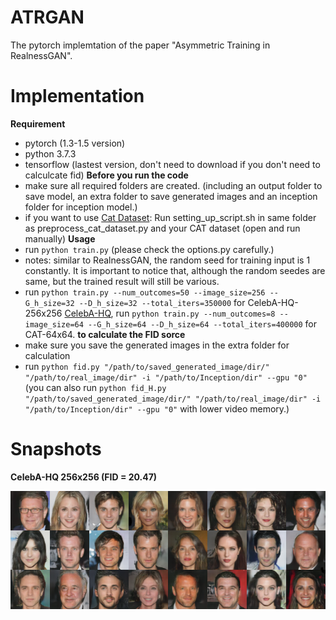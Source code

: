 # ATRGAN
The pytorch implemtation of the paper "Asymmetric Training in RealnessGAN".

# Implementation
**Requirement**
* pytorch (1.3-1.5 version)
* python 3.7.3
* tensorflow (lastest version, don't need to download if you don't need to calculcate fid)
**Before you run the code**
* make sure all required folders are created. (including an output folder to save model, an extra folder to save generated images and an inception folder for inception model.)
* if you want to use [Cat Dataset](http://academictorrents.com/details/c501571c29d16d7f41d159d699d0e7fb37092cbd): Run setting_up_script.sh in same folder as preprocess_cat_dataset.py and your CAT dataset (open and run manually)
**Usage**
* run `python train.py` (please check the options.py carefully.)
* notes: similar to RealnessGAN, the random seed for training input is 1 constantly. It is important to notice that, although the random seedes are same, but the trained result will still be various.
* run `python train.py --num_outcomes=50 --image_size=256 --G_h_size=32 --D_h_size=32 --total_iters=350000` for CelebA-HQ-256x256 [CelebA-HQ](https://github.com/tkarras/progressive_growing_of_gans), run `python train.py --num_outcomes=8 --image_size=64 --G_h_size=64 --D_h_size=64 --total_iters=400000` for CAT-64x64.
**to calculate the FID sorce**
* make sure you save the generated images in the extra folder for calculation
* run `python fid.py "/path/to/saved_generated_image/dir/" "/path/to/real_image/dir" -i "/path/to/Inception/dir" --gpu "0"` (you can also run `python fid_H.py "/path/to/saved_generated_image/dir/" "/path/to/real_image/dir" -i "/path/to/Inception/dir" --gpu "0"` with lower video memory.)

# Snapshots

**CelebA-HQ 256x256 (FID = 20.47)**

![](/images/ATRGAN.png)
